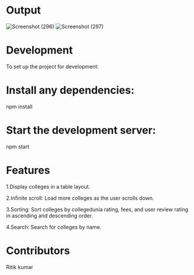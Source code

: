 # Output

![Screenshot (296)](https://github.com/CodeWithRitik01/tableProject/assets/141724500/529bd016-a956-46ac-8153-d58495d7c122)
![Screenshot (297)](https://github.com/CodeWithRitik01/tableProject/assets/141724500/1cab1075-fc46-4383-b373-58961dc7d8fa)


# Development

To set up the project for development:

# Install any dependencies:

npm install

# Start the development server:

npm start

# Features

1.Display colleges in a table layout.

2.Infinite scroll: Load more colleges as the user scrolls down.

3.Sorting: Sort colleges by collegedunia rating, fees, and user review rating in ascending and descending order.

4.Search: Search for colleges by name.

# Contributors

Ritik kumar
